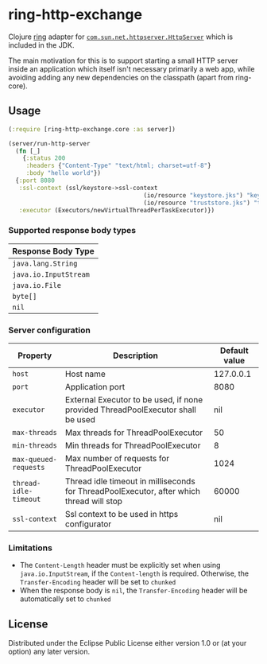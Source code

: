 # ring-http-exchange

Clojure [ring](https://github.com/ring-clojure/ring) adapter for
[`com.sun.net.httpserver.HttpServer`](https://docs.oracle.com/javase/8/docs/jre/api/net/httpserver/spec/com/sun/net/httpserver/HttpServer.html)
which is included in the JDK.

The main motivation for this is to support starting a small HTTP
server inside an application which itself isn't necessary primarily a
web app, while avoiding adding any new dependencies on the classpath
(apart from ring-core).

## Usage

``` clojure
(:require [ring-http-exchange.core :as server])
```

``` clojure
(server/run-http-server
  (fn [_]
    {:status 200
     :headers {"Content-Type" "text/html; charset=utf-8"}
     :body "hello world"})
  {:port 8080
   :ssl-context (ssl/keystore->ssl-context 
                                      (io/resource "keystore.jks") "keystore-password"
                                      (io/resource "truststore.jks") "truststore-password")
   :executor (Executors/newVirtualThreadPerTaskExecutor)})
```

### Supported response body types

| Response Body Type    | 
|-----------------------|
| `java.lang.String`    |
| `java.io.InputStream` |
| `java.io.File`        |
| `byte[]`              |
| `nil`                 |

### Server configuration

| Property              | Description                                                                              | Default value |
|-----------------------|------------------------------------------------------------------------------------------|---------------|
| `host`                | Host name                                                                                | 127.0.0.1     | 
| `port`                | Application port                                                                         | 8080          |
| `executor`            | External Executor to be used, if none provided  ThreadPoolExecutor shall be used         | nil           |
| `max-threads`         | Max threads for ThreadPoolExecutor                                                       | 50            |
| `min-threads`         | Min threads for ThreadPoolExecutor                                                       | 8             |
| `max-queued-requests` | Max number of requests for ThreadPoolExecutor                                            | 1024          |                                           
| `thread-idle-timeout` | Thread idle timeout in milliseconds for ThreadPoolExecutor, after which thread will stop | 60000         |
| `ssl-context`         | Ssl context to be used in https configurator                                             | nil           |

### Limitations

* The `Content-Length` header must be explicitly set when using `java.io.InputStream`, if the `Content-length` is
  required. Otherwise, the `Transfer-Encoding` header will be set to `chunked`
* When the response body is `nil`, the `Transfer-Encoding` header will be automatically set to `chunked`

## License

Distributed under the Eclipse Public License either version 1.0 or (at
your option) any later version.
